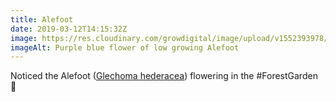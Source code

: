 ```yaml
---
title: Alefoot
date: 2019-03-12T14:15:32Z
image: https://res.cloudinary.com/growdigital/image/upload/v1552393978/alefoot-457AA611.jpg
imageAlt: Purple blue flower of low growing Alefoot
---
```


Noticed the Alefoot ([Glechoma hederacea](https://pfaf.org/user/plant.aspx?latinname=Glechoma+hederacea)) flowering in the #ForestGarden 🙂
